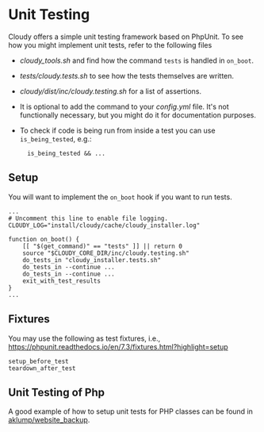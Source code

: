<!--
id: testing
tags: usage
-->

# Unit Testing

Cloudy offers a simple unit testing framework based on PhpUnit.  To see how you might implement unit tests, refer to the following files

* _cloudy_tools.sh_ and find how the command `tests` is handled in `on_boot`.
* _tests/cloudy.tests.sh_ to see how the tests themselves are written.
* _cloudy/dist/inc/cloudy.testing.sh_ for a list of assertions.
* It is optional to add the command to your _config.yml_ file.  It's not functionally necessary, but you might do it for documentation purposes.
* To check if code is being run from inside a test you can use `is_being_tested`, e.g.:
    
        is_being_tested && ...

## Setup

You will want to implement the `on_boot` hook if you want to run tests.

    ...
    # Uncomment this line to enable file logging.
    CLOUDY_LOG="install/cloudy/cache/cloudy_installer.log"
    
    function on_boot() {
        [[ "$(get_command)" == "tests" ]] || return 0
        source "$CLOUDY_CORE_DIR/inc/cloudy.testing.sh"
        do_tests_in "cloudy_installer.tests.sh"
        do_tests_in --continue ...
        do_tests_in --continue ...
        exit_with_test_results
    }
    ...

## Fixtures

You may use the following as test fixtures, i.e., <https://phpunit.readthedocs.io/en/7.3/fixtures.html?highlight=setup>

    setup_before_test
    teardown_after_test

## Unit Testing of Php

A good example of how to setup unit tests for PHP classes can be found in [aklump/website_backup](https://github.com/aklump/website_backup).
